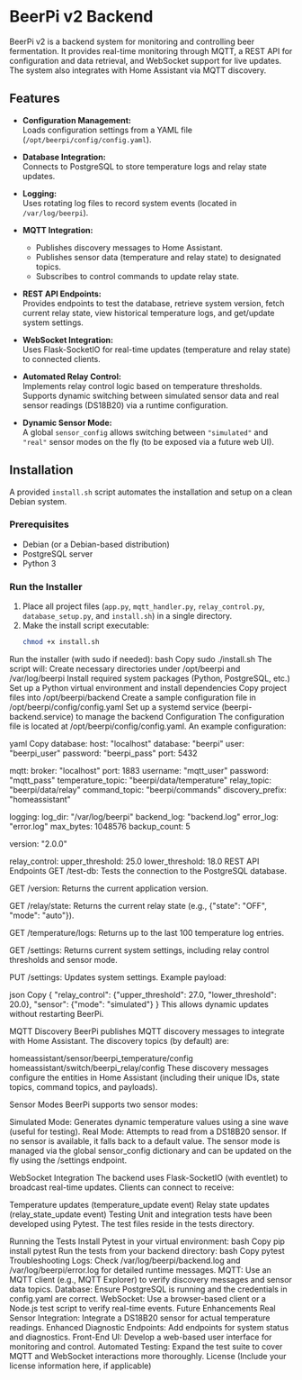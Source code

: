 # BeerPi v2 Backend

BeerPi v2 is a backend system for monitoring and controlling beer fermentation. It provides real-time monitoring through MQTT, a REST API for configuration and data retrieval, and WebSocket support for live updates. The system also integrates with Home Assistant via MQTT discovery.

## Features

- **Configuration Management:**  
  Loads configuration settings from a YAML file (`/opt/beerpi/config/config.yaml`).

- **Database Integration:**  
  Connects to PostgreSQL to store temperature logs and relay state updates.

- **Logging:**  
  Uses rotating log files to record system events (located in `/var/log/beerpi`).

- **MQTT Integration:**  
  - Publishes discovery messages to Home Assistant.
  - Publishes sensor data (temperature and relay state) to designated topics.
  - Subscribes to control commands to update relay state.

- **REST API Endpoints:**  
  Provides endpoints to test the database, retrieve system version, fetch current relay state, view historical temperature logs, and get/update system settings.

- **WebSocket Integration:**  
  Uses Flask-SocketIO for real-time updates (temperature and relay state) to connected clients.

- **Automated Relay Control:**  
  Implements relay control logic based on temperature thresholds.  
  Supports dynamic switching between simulated sensor data and real sensor readings (DS18B20) via a runtime configuration.

- **Dynamic Sensor Mode:**  
  A global `sensor_config` allows switching between `"simulated"` and `"real"` sensor modes on the fly (to be exposed via a future web UI).

## Installation

A provided `install.sh` script automates the installation and setup on a clean Debian system.

### Prerequisites

- Debian (or a Debian-based distribution)
- PostgreSQL server
- Python 3

### Run the Installer

1. Place all project files (`app.py`, `mqtt_handler.py`, `relay_control.py`, `database_setup.py`, and `install.sh`) in a single directory.
2. Make the install script executable:
   ```bash
   chmod +x install.sh
Run the installer (with sudo if needed):
bash
Copy
sudo ./install.sh
The script will:
Create necessary directories under /opt/beerpi and /var/log/beerpi
Install required system packages (Python, PostgreSQL, etc.)
Set up a Python virtual environment and install dependencies
Copy project files into /opt/beerpi/backend
Create a sample configuration file in /opt/beerpi/config/config.yaml
Set up a systemd service (beerpi-backend.service) to manage the backend
Configuration
The configuration file is located at /opt/beerpi/config/config.yaml. An example configuration:

yaml
Copy
database:
  host: "localhost"
  database: "beerpi"
  user: "beerpi_user"
  password: "beerpi_pass"
  port: 5432

mqtt:
  broker: "localhost"
  port: 1883
  username: "mqtt_user"
  password: "mqtt_pass"
  temperature_topic: "beerpi/data/temperature"
  relay_topic: "beerpi/data/relay"
  command_topic: "beerpi/commands"
  discovery_prefix: "homeassistant"

logging:
  log_dir: "/var/log/beerpi"
  backend_log: "backend.log"
  error_log: "error.log"
  max_bytes: 1048576
  backup_count: 5

version: "2.0.0"

relay_control:
  upper_threshold: 25.0
  lower_threshold: 18.0
REST API Endpoints
GET /test-db:
Tests the connection to the PostgreSQL database.

GET /version:
Returns the current application version.

GET /relay/state:
Returns the current relay state (e.g., {"state": "OFF", "mode": "auto"}).

GET /temperature/logs:
Returns up to the last 100 temperature log entries.

GET /settings:
Returns current system settings, including relay control thresholds and sensor mode.

PUT /settings:
Updates system settings. Example payload:

json
Copy
{
    "relay_control": {"upper_threshold": 27.0, "lower_threshold": 20.0},
    "sensor": {"mode": "simulated"}
}
This allows dynamic updates without restarting BeerPi.

MQTT Discovery
BeerPi publishes MQTT discovery messages to integrate with Home Assistant. The discovery topics (by default) are:

homeassistant/sensor/beerpi_temperature/config
homeassistant/switch/beerpi_relay/config
These discovery messages configure the entities in Home Assistant (including their unique IDs, state topics, command topics, and payloads).

Sensor Modes
BeerPi supports two sensor modes:

Simulated Mode:
Generates dynamic temperature values using a sine wave (useful for testing).
Real Mode:
Attempts to read from a DS18B20 sensor. If no sensor is available, it falls back to a default value.
The sensor mode is managed via the global sensor_config dictionary and can be updated on the fly using the /settings endpoint.

WebSocket Integration
The backend uses Flask-SocketIO (with eventlet) to broadcast real-time updates. Clients can connect to receive:

Temperature updates (temperature_update event)
Relay state updates (relay_state_update event)
Testing
Unit and integration tests have been developed using Pytest. The test files reside in the tests directory.

Running the Tests
Install Pytest in your virtual environment:
bash
Copy
pip install pytest
Run the tests from your backend directory:
bash
Copy
pytest
Troubleshooting
Logs:
Check /var/log/beerpi/backend.log and /var/log/beerpi/error.log for detailed runtime messages.
MQTT:
Use an MQTT client (e.g., MQTT Explorer) to verify discovery messages and sensor data topics.
Database:
Ensure PostgreSQL is running and the credentials in config.yaml are correct.
WebSocket:
Use a browser-based client or a Node.js test script to verify real-time events.
Future Enhancements
Real Sensor Integration:
Integrate a DS18B20 sensor for actual temperature readings.
Enhanced Diagnostic Endpoints:
Add endpoints for system status and diagnostics.
Front-End UI:
Develop a web-based user interface for monitoring and control.
Automated Testing:
Expand the test suite to cover MQTT and WebSocket interactions more thoroughly.
License
(Include your license information here, if applicable)
